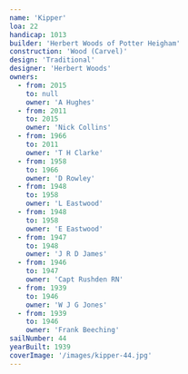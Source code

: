 ```yaml
---
name: 'Kipper'
loa: 22
handicap: 1013
builder: 'Herbert Woods of Potter Heigham'
construction: 'Wood (Carvel)'
design: 'Traditional'
designer: 'Herbert Woods'
owners:
  - from: 2015
    to: null
    owner: 'A Hughes'
  - from: 2011
    to: 2015
    owner: 'Nick Collins'
  - from: 1966
    to: 2011
    owner: 'T H Clarke'
  - from: 1958
    to: 1966
    owner: 'D Rowley'
  - from: 1948
    to: 1958
    owner: 'L Eastwood'
  - from: 1948
    to: 1958
    owner: 'E Eastwood'
  - from: 1947
    to: 1948
    owner: 'J R D James'
  - from: 1946
    to: 1947
    owner: 'Capt Rushden RN'
  - from: 1939
    to: 1946
    owner: 'W J G Jones'
  - from: 1939
    to: 1946
    owner: 'Frank Beeching'
sailNumber: 44
yearBuilt: 1939
coverImage: '/images/kipper-44.jpg'
---
```

